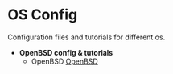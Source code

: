 # OS Config

Configuration files and tutorials for different os.

* **OpenBSD config & tutorials**
    * OpenBSD [OpenBSD](http://www.openbsd.org/)
